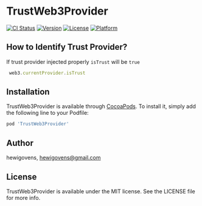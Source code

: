# TrustWeb3Provider

[![CI Status](http://img.shields.io/travis/hewigovens/TrustWeb3Provider.svg?style=flat)](https://travis-ci.org/hewigovens/TrustWeb3Provider)
[![Version](https://img.shields.io/cocoapods/v/TrustWeb3Provider.svg?style=flat)](http://cocoapods.org/pods/TrustWeb3Provider)
[![License](https://img.shields.io/cocoapods/l/TrustWeb3Provider.svg?style=flat)](http://cocoapods.org/pods/TrustWeb3Provider)
[![Platform](https://img.shields.io/cocoapods/p/TrustWeb3Provider.svg?style=flat)](http://cocoapods.org/pods/TrustWeb3Provider)

## How to Identify Trust Provider?

If trust provider injected properly `isTrust` will be `true`

```javascript
 web3.currentProvider.isTrust
```

## Installation

TrustWeb3Provider is available through [CocoaPods](http://cocoapods.org). To install
it, simply add the following line to your Podfile:

```ruby
pod 'TrustWeb3Provider'
```

## Author

hewigovens, hewigovens@gmail.com

## License

TrustWeb3Provider is available under the MIT license. See the LICENSE file for more info.
